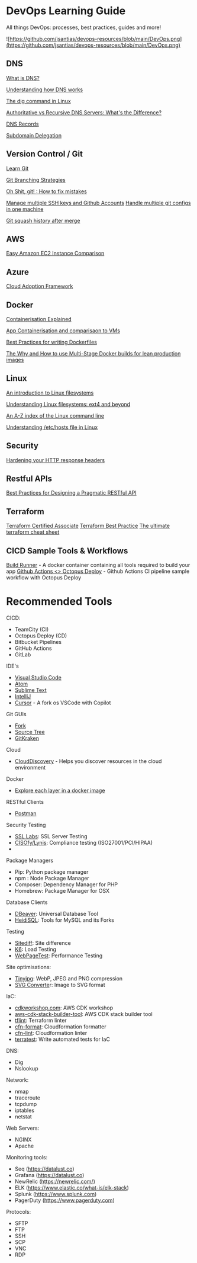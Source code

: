 # DevOps Learning Guide

All things DevOps: processes, best practices, guides and more!

![https://github.com/jsantias/devops-resources/blob/main/DevOps.png](https://github.com/jsantias/devops-resources/blob/main/DevOps.png)

## DNS

[What is DNS?](https://www.cloudflare.com/en-au/learning/dns/what-is-dns/)

[Understanding how DNS works](https://www.techrepublic.com/article/understanding-how-dns-works-part-2/)

[The dig command in Linux](https://www.journaldev.com/44148/dig-command-in-linux)

[Authoritative vs Recursive DNS Servers: What's the Difference?](https://dnsmadeeasyblog.medium.com/authoritative-vs-recursive-dns-servers-whats-the-difference-d0e5821c7617)

[DNS Records](https://www.cloudflare.com/en-au/learning/dns/dns-records/)

[Subdomain Delegation](https://www.cloudns.net/wiki/article/361/)

## Version Control / Git

[Learn Git](https://www.atlassian.com/git)

[Git Branching Strategies](https://nvie.com/posts/a-successful-git-branching-model)

[Oh Shit, git! : How to fix mistakes](http://ohshitgit.com/)

[Manage multiple SSH keys and Github Accounts](https://medium.com/pranayaggarwal25/create-and-manage-multiple-github-accounts-272e4459b6bd)
[Handle multiple git configs in one machine](https://www.freecodecamp.org/news/how-to-handle-multiple-git-configurations-in-one-machine/)

[Git squash history after merge](https://stackoverflow.com/questions/14043961/git-squash-history-after-merge)

## AWS

[Easy Amazon EC2 Instance Comparison](https://instances.vantage.sh)

## Azure

[Cloud Adoption Framework](https://docs.microsoft.com/en-us/azure/cloud-adoption-framework/)

## Docker

[Containerisation Explained](https://www.docker.com/resources/what-container)

[App Containerisation and comparisaon to VMs](https://www.docker.com/resources/what-container)

[Best Practices for writing Dockerfiles](https://docs.docker.com/develop/develop-images/dockerfile_best-practices/)

[The Why and How to use Multi-Stage Docker builds for lean production images](https://medium.com/@ankit.wal/the-why-and-how-of-multi-stage-docker-build-with-typescript-example-bcadbce2686c)

## Linux

[An introduction to Linux filesystems](https://opensource.com/life/16/10/introduction-linux-filesystems)

[Understanding Linux filesystems: ext4 and beyond](https://opensource.com/article/18/4/ext4-filesystem)

[An A-Z index of the Linux command line](https://ss64.com/bash/)

[Understanding /etc/hosts file in Linux](https://www.thegeekdiary.com/understanding-etc-hosts-file-in-linux/)

## Security

[Hardening your HTTP response headers](https://scotthelme.co.uk/hardening-your-http-response-headers/)

## Restful APIs

[Best Practices for Designing a Pragmatic RESTful API](https://www.vinaysahni.com/best-practices-for-a-pragmatic-restful-api)

## Terraform

[Terraform Certified Associate](https://www.udemy.com/course/terraform-beginner-to-advanced/)
[Terraform Best Practice](https://www.terraform-best-practices.com)
[The ultimate terraform cheat sheet](https://acloudguru.com/blog/engineering/the-ultimate-terraform-cheatsheet)

## CICD Sample Tools & Workflows
[Build Runner](https://github.com/jsantias/build-runner) - A docker container containing all tools required to build your app
[Github Actions <> Octopus Deploy](https://github.com/jsantias/ci-workflow-with-octopus-deploy) - Github Actions CI pipeline sample workflow with Octopus Deploy

# Recommended Tools

CICD:

- TeamCity (CI)
- Octopus Deploy (CD)
- Bitbucket Pipelines
- GitHub Actions
- GitLab

IDE's

- [Visual Studio Code](https://code.visualstudio.com)
- [Atom](https://atom.io)
- [Sublime Text](https://www.sublimetext.com)
- [IntelliJ](https://www.jetbrains.com/idea/)
- [Cursor](https://cursor.sh) - A fork os VSCode with Copilot

Git GUIs

- [Fork](https://git-fork.com)
- [Source Tree](https://www.sourcetreeapp.com)
- [GitKraken](https://www.gitkraken.com/)

Cloud

- [CloudDiscovery](https://github.com/Cloud-Architects/cloudiscovery) - Helps you discover resources in the cloud environment

Docker

- [Explore each layer in a docker image](https://github.com/wagoodman/dive)

RESTful Clients

- [Postman](https://www.getpostman.com/)

Security Testing

- [SSL Labs](https://www.ssllabs.com/ssltest/): SSL Server Testing
- [CISOfy/Lynis](https://github.com/CISOfy/lynis): Compliance testing (ISO27001/PCI/HIPAA)
- 

Package Managers

- Pip: Python package manager
- npm : Node Package Manager
- Composer: Dependency Manager for PHP
- Homebrew: Package Manager for OSX

Database Clients

- [DBeaver](https://dbeaver.io): Universal Database Tool
- [HeidiSQL](https://www.google.com/url?sa=t&rct=j&q=&esrc=s&source=web&cd=&ved=2ahUKEwj6qILkzIXyAhWbfn0KHcT5ArsQFjAAegQIBRAD&url=https%3A%2F%2Fwww.heidisql.com%2F&usg=AOvVaw0EFDxRPgg_c4BdFJa9n954): Tools for MySQL and its Forks

Testing

- [Sitediff](https://github.com/evolvingweb/sitediff): Site difference
- [K6](https://k6.io): Load Testing
- [WebPageTest](https://webpagetest.org): Performance Testing

Site optimisations:

- [Tinyjpg](https://tinyjpg.com): WebP, JPEG and PNG compression
- [SVG Converte](https://image.online-convert.com/convert-to-svg)r: Image to SVG format

IaC:
- [cdkworkshop.com](https://cdkworkshop.com): AWS CDK workshop
- [aws-cdk-stack-builder-tool](https://github.com/aws-cdk-stack-builder-tool/aws-cdk-stack-builder-tool): AWS CDK stack builder tool
- [tflint](https://github.com/terraform-linters/tflint): Terraform linter
- [cfn-format](https://github.com/awslabs/aws-cloudformation-template-formatter): Cloudformation formatter
- [cfn-lint](https://github.com/aws-cloudformation/cfn-lint): Cloudformation linter
- [terratest](https://github.com/gruntwork-io/terratest): Write automated tests for IaC

DNS:

- Dig
- Nslookup

Network:

- nmap
- traceroute
- tcpdump
- iptables
- netstat

Web Servers:

- NGINX
- Apache

Monitoring tools:

- Seq (https://datalust.co)
- Grafana (https://datalust.co)
- NewRelic (https://newrelic.com/)
- ELK (https://www.elastic.co/what-is/elk-stack)
- Splunk (https://www.splunk.com)
- PagerDuty (https://www.pagerduty.com)

Protocols:

- SFTP
- FTP
- SSH
- SCP
- VNC
- RDP
